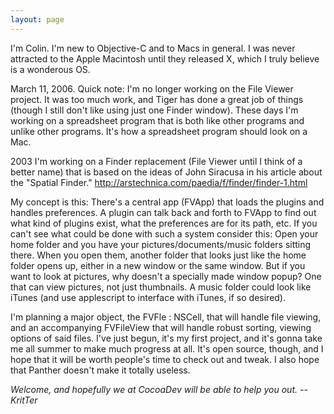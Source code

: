 ```yaml
---
layout: page
---
```




I'm Colin.  I'm new to Objective-C and to Macs in general.  I was never attracted to the Apple Macintosh until they released X, which I truly believe is a wonderous OS.

March 11, 2006.
Quick note: I'm no longer working on the File Viewer project. It was too much work, and Tiger has done a great job of things (though I still don't like using just one Finder window).  These days I'm working on a spreadsheet program that is both like other programs and unlike other programs.  It's how a spreadsheet program should look on a Mac.

2003
I'm working on a Finder replacement (File Viewer until I think of a better name) that is based on the ideas of John Siracusa in his article about the "Spatial Finder."  http://arstechnica.com/paedia/f/finder/finder-1.html

My concept is this: There's a central app (FVApp) that loads the plugins and handles preferences.  A plugin can talk back and forth to FVApp to find out what kind of plugins exist, what the preferences are for its path, etc.  If you can't see what could be done with such a system consider this: Open your home folder and you have your pictures/documents/music folders sitting there.  When you open them, another folder that looks just like the home folder opens up, either in a new window or the same window.  But if you want to look at pictures, why doesn't a specially made window popup?  One that can view pictures, not just thumbnails.  A music folder could look like iTunes (and use applescript to interface with iTunes, if so desired).

I'm planning a major object, the FVFle : NSCell, that will handle file viewing, and an accompanying FVFileView that will handle robust sorting, viewing options of said files.  I've just begun, it's my first project, and it's gonna take me all summer to make much progress at all.  It's open source, though, and I hope that it will be worth people's time to check out and tweak.  I also hope that Panther doesn't make it totally useless.

*Welcome, and hopefully we at CocoaDev will be able to help you out. -- KritTer*
